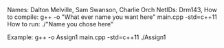 Names: Dalton Melville, Sam Swanson, Charlie Orch
NetIDs: Drm143,
How to compile: g++ -o "What ever name you want here" main.cpp -std=c++11
How to run: ./"Name you chose here"

Example: g++ -o Assign1 main.cpp -std=c++11
         ./Assign1
